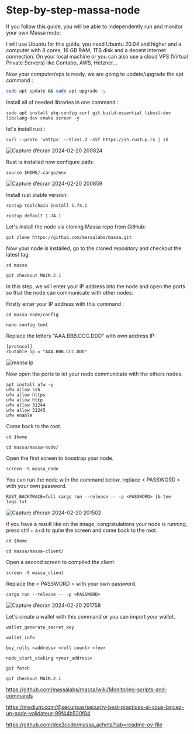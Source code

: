 # Step-by-step-massa-node
If you follow this guide, you will be able to independently run and monitor your own Massa node:


I will use Ubuntu for this guide, you need Ubuntu 20.04 and higher and a computer with 8 cores, 16 GB RAM, 1TB disk and a decent internet connection. On your local machine or you can also use a cloud VPS (Virtual Private Servers) like Contabo, AWS, Hetzner...

Now your computer/vps is ready, we are going to update/upgrade the apt command :

```bash
sudo apt update && sudo apt upgrade -y
```
Install all of needed libraries in one command : 

```
sudo apt install pkg-config curl git build-essential libssl-dev libclang-dev cmake screen -y
```
let's install rust :

```
curl --proto '=https' --tlsv1.2 -sSf https://sh.rustup.rs | sh
```

![Capture d’écran 2024-02-20 200824](https://github.com/0xpatatedouce/guide-massa-node-step-by-step-/assets/123324096/c793a87b-163e-4354-a197-d337ab7702fc)

Rust is installed now configure path:
```
source $HOME/.cargo/env
```

![Capture d’écran 2024-02-20 200859](https://github.com/0xpatatedouce/guide-massa-node-step-by-step-/assets/123324096/e7b571cd-f286-45fc-901a-abf6eb430841)

Install rust stable version: 
```
rustup toolchain install 1.74.1
```
```
rustup default 1.74.1
```

Let's install the node via cloning Massa repo from GitHub:
```
git clone https://github.com/massalabs/massa.git
```

Now your node is installed, go to the cloned repository and checkout the latest tag:
```
cd massa
```
```
git checkout MAIN.2.1
```
In this step, we will enter your IP address into the node and open the ports so that the node can communicate with other nodes:

Firstly enter your IP address with this command :
```
cd massa-node/config
```                                                                              
```
nano config.toml
```

Replace the letters "AAA.BBB.CCC.DDD" with own address IP: 
```
[protocol]
routable_ip = "AAA.BBB.CCC.DDD"
```
![massa ip](https://github.com/0xpatatedouce/guide-massa-node-step-by-step-/assets/123324096/538cddcd-5f87-4027-8d86-7492d003929b)

Now open the ports to let your node communicate with the others nodes.
```
apt install ufw -y 
ufw allow ssh 
ufw allow https 
ufw allow http 
ufw allow 31244
ufw allow 31245
ufw enable
```

Come back to the root.
```
cd $home
```
```
cd massa/massa-node/
```

Open the first screen to boostrap your node.
```
screen -S massa_node
```
You can run the node with the command below, replace < PASSWORD > with your own password.
```
RUST_BACKTRACE=full cargo run --release -- -p <PASSWORD> |& tee logs.txt
```
![Capture d’écran 2024-02-20 201502](https://github.com/0xpatatedouce/guide-massa-node-step-by-step-/assets/123324096/1887581e-4893-43bd-b7f3-260aa64e9765)

if you have a result like on the image, congratulations your node is running, press ctrl + a+d to quite the screen and come back to the root.
```
cd $home
```
```
cd massa/massa-client/
```
Open a second screen to compiled the client.
```
screen -S massa_client
```
Replace the < PASSWORD > with your own password.
```
cargo run --release -- -p <PASSWORD>
```

![Capture d’écran 2024-02-20 201758](https://github.com/0xpatatedouce/guide-massa-node-step-by-step-/assets/123324096/7c714251-3b6c-40e3-b839-219913ac4547)

Let's create a wallet with this command or you can import your wallet.
```
wallet_generate_secret_key
```
```
wallet_info
```
```
buy_rolls <address> <roll count> <fee>
```
```
node_start_staking <your_address>
```
```
git fetch
```
```
git checkout MAIN.2.1
```
https://github.com/massalabs/massa/wiki/Monitoring-scripts-and-commands

https://medium.com/@securisas/security-best-practices-si-vous-lancez-un-node-validateur-99f44b520f84

https://github.com/dex2code/massa_acheta?tab=readme-ov-file
